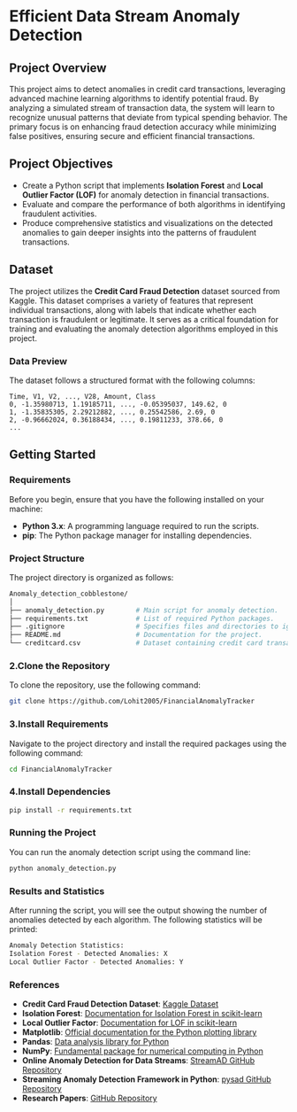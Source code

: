# Efficient Data Stream Anomaly Detection

## Project Overview

This project aims to detect anomalies in credit card transactions, leveraging advanced machine learning algorithms to identify potential fraud. By analyzing a simulated stream of transaction data, the system will learn to recognize unusual patterns that deviate from typical spending behavior. The primary focus is on enhancing fraud detection accuracy while minimizing false positives, ensuring secure and efficient financial transactions.

## Project Objectives

- Create a Python script that implements **Isolation Forest** and **Local Outlier Factor (LOF)** for anomaly detection in financial transactions.
- Evaluate and compare the performance of both algorithms in identifying fraudulent activities.
- Produce comprehensive statistics and visualizations on the detected anomalies to gain deeper insights into the patterns of fraudulent transactions.

## Dataset

The project utilizes the **Credit Card Fraud Detection** dataset sourced from Kaggle. This dataset comprises a variety of features that represent individual transactions, along with labels that indicate whether each transaction is fraudulent or legitimate. It serves as a critical foundation for training and evaluating the anomaly detection algorithms employed in this project.


### Data Preview

The dataset follows a structured format with the following columns:

```plaintext
Time, V1, V2, ..., V28, Amount, Class
0, -1.35980713, 1.19185711, ..., -0.05395037, 149.62, 0
1, -1.35835305, 2.29212882, ..., 0.25542586, 2.69, 0
2, -0.96662024, 0.36188434, ..., 0.19811233, 378.66, 0
...
```

## Getting Started

### Requirements
Before you begin, ensure that you have the following installed on your machine:

- **Python 3.x**: A programming language required to run the scripts.
- **pip**: The Python package manager for installing dependencies.

### Project Structure
The project directory is organized as follows:

```bash
Anomaly_detection_cobblestone/
│
├── anomaly_detection.py        # Main script for anomaly detection.
├── requirements.txt            # List of required Python packages.
├── .gitignore                  # Specifies files and directories to ignore in the repository.
├── README.md                   # Documentation for the project.
└── creditcard.csv              # Dataset containing credit card transactions.
```

### 2.Clone the Repository
To clone the repository, use the following command:
```bash
git clone https://github.com/Lohit2005/FinancialAnomalyTracker
```

### 3.Install Requirements
Navigate to the project directory and install the required packages using the following command:
```bash
cd FinancialAnomalyTracker
```
### 4.Install Dependencies
```bash
pip install -r requirements.txt
```

### Running the Project
You can run the anomaly detection script using the command line:
```bash
python anomaly_detection.py
```

### Results and Statistics
After running the script, you will see the output showing the number of anomalies detected by each algorithm. The following statistics will be printed:
```bash
Anomaly Detection Statistics:
Isolation Forest - Detected Anomalies: X
Local Outlier Factor - Detected Anomalies: Y
```

### References

- **Credit Card Fraud Detection Dataset**: [Kaggle Dataset](https://www.kaggle.com/datasets/mlg-ulb/creditcardfraud)
- **Isolation Forest**: [Documentation for Isolation Forest in scikit-learn](https://scikit-learn.org/stable/modules/generated/sklearn.ensemble.IsolationForest.html)
- **Local Outlier Factor**: [Documentation for LOF in scikit-learn](https://scikit-learn.org/stable/modules/generated/sklearn.neighbors.LocalOutlierFactor.html)
- **Matplotlib**: [Official documentation for the Python plotting library](https://matplotlib.org/stable/index.html)
- **Pandas**: [Data analysis library for Python](https://pandas.pydata.org/docs/index.html)
- **NumPy**: [Fundamental package for numerical computing in Python](https://numpy.org/doc/)
- **Online Anomaly Detection for Data Streams**: [StreamAD GitHub Repository](https://github.com/Fengrui-Liu/StreamAD)
- **Streaming Anomaly Detection Framework in Python**: [pysad GitHub Repository](https://github.com/selimfirat/pysad)
- **Research Papers**: [GitHub Repository](https://github.com/hoya012/awesome-anomaly-detection)
